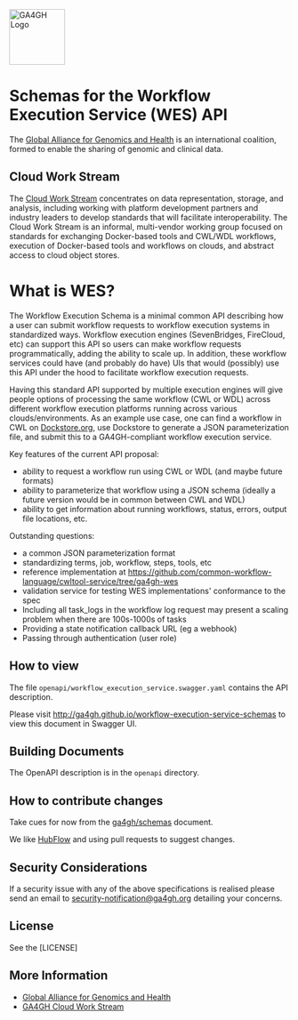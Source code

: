 <img src="https://www.ga4gh.org/gfx/GA-logo-horizontal-tag-RGB.svg" alt="GA4GH Logo" style="width: 100px;"/>

Schemas for the Workflow Execution Service (WES) API
====================================================

The [Global Alliance for Genomics and Health](http://genomicsandhealth.org/) is an international
coalition, formed to enable the sharing of genomic and clinical data.

Cloud Work Stream
-----------------

The [Cloud Work Stream](https://ga4gh/cloud) concentrates on data representation, storage,
and analysis, including working with platform development partners and
industry leaders to develop standards that will facilitate
interoperability.  The Cloud Work Stream is an informal, multi-vendor working group focused on standards for exchanging Docker-based tools and CWL/WDL workflows, execution of Docker-based tools and workflows on clouds, and abstract access to cloud object stores.

What is WES?
============

The Workflow Execution Schema is a minimal common API describing how a user can submit
workflow requests to workflow execution systems in standardized ways.
Workflow execution engines (SevenBridges, FireCloud, etc) can support this API so users can make workflow requests
programmatically, adding the ability to scale up.  In addition, these workflow services could have (and probably do have)
UIs that would (possibly) use this API under the hood to facilitate workflow execution requests.

Having this standard API supported by multiple execution engines will give people options of processing
the same workflow (CWL or WDL) across different workflow execution platforms running across various clouds/environments.
As an example use case, one can find a workflow in CWL on [Dockstore.org](http://dockstore.org), use Dockstore to
generate a JSON parameterization file, and submit this to a GA4GH-compliant
workflow execution service.

Key features of the current API proposal:

* ability to request a workflow run using CWL or WDL (and maybe future formats)
* ability to parameterize that workflow using a JSON schema (ideally a future version would be in common between CWL and WDL)
* ability to get information about running workflows, status, errors, output file locations, etc.

Outstanding questions:

* a common JSON parameterization format
* standardizing terms, job, workflow, steps, tools, etc
* reference implementation at https://github.com/common-workflow-language/cwltool-service/tree/ga4gh-wes
* validation service for testing WES implementations' conformance to the spec
* Including all task_logs in the workflow log request may present a scaling problem when there are 100s-1000s of tasks
* Providing a state notification callback URL (eg a webhook)
* Passing through authentication (user role)

How to view
------------

The file `openapi/workflow_execution_service.swagger.yaml` contains the API description.

Please visit http://ga4gh.github.io/workflow-execution-service-schemas to view this document in Swagger UI.


Building Documents
------------------

The OpenAPI description is in the `openapi` directory.


How to contribute changes
-------------------------

Take cues for now from the [ga4gh/schemas](https://github.com/ga4gh/schemas/blob/master/CONTRIBUTING.rst) document.

We like [HubFlow](https://datasift.github.io/gitflow/) and using pull requests to suggest changes.

Security Considerations
-----------------------

If a security issue with any of the above specifications is realised please send an email to security-notification@ga4gh.org detailing your concerns.

License
-------

See the [LICENSE]

More Information
----------------

* [Global Alliance for Genomics and Health](http://genomicsandhealth.org)
* [GA4GH Cloud Work Stream](https://ga4gh.cloud)
